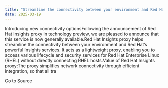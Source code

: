 ```yaml
---
title: "Streamline the connectivity between your environment and Red Hat Insights services"
date: 2025-03-19
---
```


Introducing new connectivity optionsFollowing the announcement of Red Hat Insights proxy in technology preview, we are pleased to announce that this service is now generally available.Red Hat Insights proxy helps streamline the connectivity between your environment and Red Hat’s powerful Insights services. It acts as a lightweight proxy, enabling you to access various lifecycle and security services for Red Hat Enterprise Linux (RHEL) without directly connecting RHEL hosts.Value of Red Hat Insights proxy:The proxy simplifies network connectivity through efficient integration, so that all tra

Go to Source
